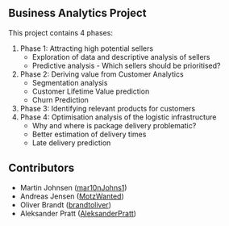 ## Business Analytics Project
This project contains 4 phases:
1. Phase 1: Attracting high potential sellers
    - Exploration of data and descriptive analysis of sellers
    - Predictive analysis - Which sellers should be prioritised?
2. Phase 2: Deriving value from Customer Analytics
    - Segmentation analysis
    - Customer Lifetime Value prediction
    - Churn Prediction
3. Phase 3: Identifying relevant products for customers
4. Phase 4: Optimisation analysis of the logistic infrastructure
    - Why and where is package delivery problematic?
    - Better estimation of delivery times
    - Late delivery prediction

## Contributors
* Martin Johnsen ([mar10nJohns1](https://github.com/mar10nJohns1))
* Andreas Jensen ([MotzWanted](https://github.com/MotzWanted))
* Oliver Brandt ([brandtoliver](https://github.com/brandtoliver))
* Aleksander Pratt ([AleksanderPratt](https://github.com/AleksanderPratt))
